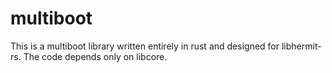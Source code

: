 # multiboot

This is a multiboot library written entirely in rust and designed for libhermit-rs. The code depends only on libcore.
